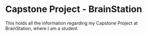# Capstone Project - BrainStation
 This holds all the information regarding my Capstone Project at BrainStation, where I am a student. 
